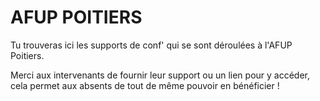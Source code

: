 # AFUP POITIERS
Tu trouveras ici les supports de conf' qui se sont déroulées à l'AFUP Poitiers.

Merci aux intervenants de fournir leur support ou un lien pour y accéder, cela permet aux absents de tout de même pouvoir en bénéficier !